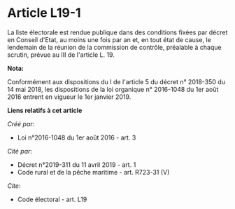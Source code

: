 # Article L19-1

La liste électorale est rendue publique dans des conditions fixées par décret en Conseil d'Etat, au moins une fois par an et,
en tout état de cause, le lendemain de la réunion de la commission de contrôle, préalable à chaque scrutin, prévue au III de
l'article L. 19.

**Nota:**

Conformément aux dispositions du I de l'article 5 du décret n° 2018-350 du 14 mai 2018, les dispositions de la loi organique
n° 2016-1048 du 1er août 2016 entrent en vigueur le 1er janvier 2019.

**Liens relatifs à cet article**

_Créé par_:

  - Loi n°2016-1048 du 1er août 2016 - art. 3

_Cité par_:

  - Décret n°2019-311 du 11 avril 2019 - art. 1
  - Code rural et de la pêche maritime - art. R723-31 (V)

_Cite_:

  - Code électoral - art. L19

